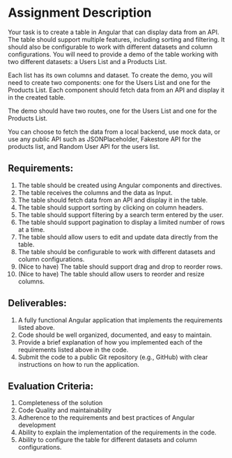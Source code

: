 # Assignment Description

Your task is to create a table in Angular that can display data from an API. The table should support multiple features, including sorting and filtering. It should also be configurable to work with different datasets and column configurations. You will need to provide a demo of the table working with two different datasets: a Users List and a Products List.

Each list has its own columns and dataset. To create the demo, you will need to create two components: one for the Users List and one for the Products List.  Each component should fetch data from an API and display it in the created table.

The demo should have two routes, one for the Users List and one for the Products List.

You can choose to fetch the data from a local backend, use mock data, or use any public API such as JSONPlaceholder, Fakestore API for the products list, and Random User API for the users list.

## Requirements:
1. The table should be created using Angular components and directives.
2. The table receives the columns and the data as Input.
3. The table should fetch data from an API and display it in the table.
4. The table should support sorting by clicking on column headers.
5. The table should support filtering by a search term entered by the user.
6. The table should support pagination to display a limited number of rows at a time.
7. The table should allow users to edit and update data directly from the table.
8. The table should be configurable to work with different datasets and column configurations.
9. (Nice to have) The table should support drag and drop to reorder rows.
10. (Nice to have) The table should allow users to reorder and resize columns.

## Deliverables:
1. A fully functional Angular application that implements the requirements listed above.
2. Code should be well organized, documented, and easy to maintain.
3. Provide a brief explanation of how you implemented each of the requirements listed
above in the code.
4. Submit the code to a public Git repository (e.g., GitHub) with clear instructions on
how to run the application.

## Evaluation Criteria:
1. Completeness of the solution
2. Code Quality and maintainability
3. Adherence to the requirements and best practices of Angular development
4. Ability to explain the implementation of the requirements in the code.
5. Ability to configure the table for different datasets and column configurations.
